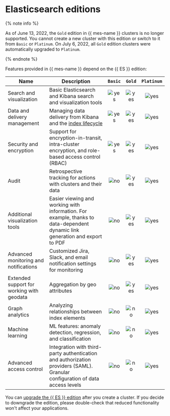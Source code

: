 # Elasticsearch editions

{% note info %}

As of June 13, 2022, the `Gold` edition in {{ mes-name }} clusters is no longer supported. You cannot create a new cluster with this edition or switch to it from `Basic` or `Platinum`. On July 6, 2022, all `Gold` edition clusters were automatically upgraded to `Platinum`.

{% endnote %}

Features provided in {{ mes-name }} depend on the {{ ES }} edition:

| Name | Description | `Basic` | `Gold` | `Platinum` |
|----------|----------| :-----: | :----: | :--------: |
| Search and visualization | Basic Elasticsearch and Kibana search and visualization tools | ![yes](../../_assets/common/yes.svg) | ![yes](../../_assets/common/yes.svg) | ![yes](../../_assets/common/yes.svg) |
| Data and delivery management | Managing data delivery from Kibana and the [index lifecycle](https://www.elastic.co/guide/en/elasticsearch/reference/current/index-lifecycle-management.html) | ![yes](../../_assets/common/yes.svg) | ![yes](../../_assets/common/yes.svg) | ![yes](../../_assets/common/yes.svg) |
| Security and encryption | Support for encryption-in-transit, intra-cluster encryption, and role-based access control (RBAC) | ![yes](../../_assets/common/yes.svg) | ![yes](../../_assets/common/yes.svg) | ![yes](../../_assets/common/yes.svg) |
| Audit | Retrospective tracking for actions with clusters and their data | ![no](../../_assets/common/no.svg) | ![yes](../../_assets/common/yes.svg) | ![yes](../../_assets/common/yes.svg) |
| Additional visualization tools | Easier viewing and working with information. For example, thanks to data-dependent dynamic link generation and export to PDF | ![no](../../_assets/common/no.svg) | ![yes](../../_assets/common/yes.svg) | ![yes](../../_assets/common/yes.svg) |
| Advanced monitoring and notifications | Customized Jira, Slack, and email notification settings for monitoring | ![no](../../_assets/common/no.svg) | ![yes](../../_assets/common/yes.svg) | ![yes](../../_assets/common/yes.svg) |
| Extended support for working with geodata | Aggregation by geo attributes | ![no](../../_assets/common/no.svg) | ![yes](../../_assets/common/yes.svg) | ![yes](../../_assets/common/yes.svg) |
| Graph analytics | Analyzing relationships between index elements | ![no](../../_assets/common/no.svg) | ![no](../../_assets/common/no.svg) | ![yes](../../_assets/common/yes.svg) |
| Machine learning | ML features: anomaly detection, regression, and classification | ![no](../../_assets/common/no.svg) | ![no](../../_assets/common/no.svg) | ![yes](../../_assets/common/yes.svg) |
| Advanced access control | Integration with third-party authentication and authorization providers (SAML). Granular configuration of data access levels | ![no](../../_assets/common/no.svg) | ![no](../../_assets/common/no.svg) | ![yes](../../_assets/common/yes.svg) |


You can [upgrade the {{ ES }} edition](../operations/cluster-version-update.md#start-edition-update) after you create a cluster. If you decide to downgrade the edition, please double-check that reduced functionality won't affect your applications.
